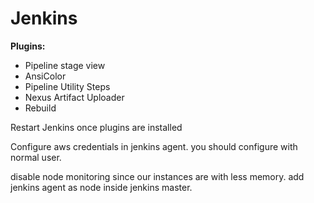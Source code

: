 # Jenkins

**Plugins:**
* Pipeline stage view
* AnsiColor
* Pipeline Utility Steps
* Nexus Artifact Uploader
* Rebuild

Restart Jenkins once plugins are installed

Configure aws credentials in jenkins agent. you should configure with normal user.

disable node monitoring since our instances are with less memory. add jenkins agent as node inside jenkins master.